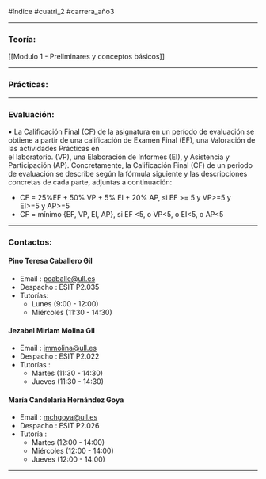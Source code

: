 #índice #cuatri_2 #carrera_año3 
___
### Teoría:
[[Modulo 1 - Preliminares y conceptos básicos]]

___
### Prácticas:
___
### Evaluación:
• La Calificación Final (CF) de la asignatura en un período de evaluación se obtiene a partir de una calificación de Examen Final (EF), una Valoración de las actividades Prácticas en  
el laboratorio. (VP), una Elaboración de Informes (EI), y Asistencia y Participación (AP). Concretamente, la Calificación Final (CF) de un periodo de evaluación se describe según la fórmula siguiente y las descripciones concretas de cada parte, adjuntas a continuación:  
+ CF = 25%EF + 50% VP + 5% EI + 20% AP, si EF >= 5 y VP>=5 y EI>=5 y AP>=5  
+ CF = mínimo {EF, VP, EI, AP}, si EF <5, o VP<5, o EI<5, o AP<5

___
### Contactos:
#### Pino Teresa Caballero Gil
+ Email : pcaballe@ull.es
+ Despacho : ESIT P2.035
+ Tutorías:
	+ Lunes (9:00 - 12:00)
	+ Miércoles (11:30 - 14:30)
#### Jezabel Miriam Molina Gil
+ Email : jmmolina@ull.es
+ Despacho : ESIT P2.022
+ Tutorías : 
	+ Martes (11:30 - 14:30)
	+ Jueves (11:30 - 14:30)
#### María Candelaria Hernández Goya
+ Email : mchgoya@ull.es
+ Despacho : ESIT P2.026
+ Tutoría : 
	+ Martes (12:00 - 14:00)
	+ Miércoles (12:00 - 14:00)
	+ Jueves (12:00 - 14:00)

___